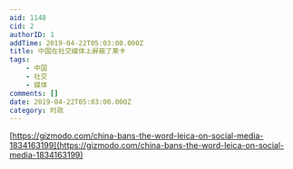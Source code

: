 ```yaml
---
aid: 1148
cid: 2
authorID: 1
addTime: 2019-04-22T05:03:00.000Z
title: 中国在社交媒体上屏蔽了莱卡
tags:
    - 中国
    - 社交
    - 媒体
comments: []
date: 2019-04-22T05:03:00.000Z
category: 时政
---
```


[https://gizmodo.com/china-bans-the-word-leica-on-social-media-1834163199](https://gizmodo.com/china-bans-the-word-leica-on-social-media-1834163199)
